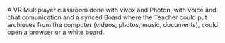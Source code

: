 A VR Multiplayer classroom done with vivox and Photon, with voice and chat comunication and a synced Board where the Teacher could  put archieves from the computer (videos, photos, music, documents), could open a browser or a white board.
